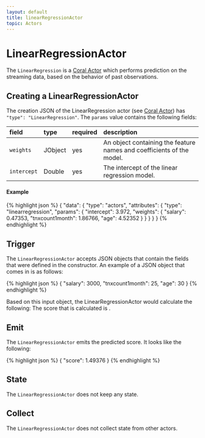 ```yaml
---
layout: default
title: linearRegressionActor
topic: Actors
---
```

<!--
   Licensed to the Apache Software Foundation (ASF) under one or more
   contributor license agreements.  See the NOTICE file distributed with
   this work for additional information regarding copyright ownership.
   The ASF licenses this file to You under the Apache License, Version 2.0
   (the "License"); you may not use this file except in compliance with
   the License.  You may obtain a copy of the License at

       http://www.apache.org/licenses/LICENSE-2.0

   Unless required by applicable law or agreed to in writing, software
   distributed under the License is distributed on an "AS IS" BASIS,
   WITHOUT WARRANTIES OR CONDITIONS OF ANY KIND, either express or implied.
   See the License for the specific language governing permissions and
   limitations under the License.
-->

# LinearRegressionActor
The `LinearRegression` is a [Coral Actor](https://github.com/coral-streaming/coral/wiki/Coral-Actors) which performs prediction on the streaming data, based on the behavior of past observations.

## Creating a LinearRegressionActor
The creation JSON of the LinearRegression actor (see [Coral Actor](https://github.com/coral-streaming/coral/wiki/Coral-Actors)) has `"type": "LinearRegression"`.
The `params` value contains the following fields:

field  | type | required | description
:----- | :---- | :--- | :------------
`weights` | JObject | yes | An object containing the feature names and coefficients of the model.
`intercept` | Double | yes | The intercept of the linear regression model.

#### Example
{% highlight json %}
{
  "data": {
      "type": "actors",
      "attributes": {
          "type": "linearregression",
          "params": {
              "intercept": 3.972,
              "weights": {
                "salary": 0.47353,
                "tnxcount1month": 1.86766,
                "age": 4.52352
              }
          }
      }
  }
}
{% endhighlight %}

## Trigger
The `LinearRegressionActor` accepts JSON objects that contain the fields that were defined in the constructor.
An example of a JSON object that comes in is as follows:

{% highlight json %}
{
  "salary": 3000,
  "tnxcount1month": 25,
  "age": 30
}
{% endhighlight %}

Based on this input object, the LinearRegressionActor would calculate the following:
The score that is calculated is .

## Emit
The `LinearRegressionActor` emits the predicted score. It looks like the following:

{% highlight json %}
{
   "score": 1.49376
}
{% endhighlight %}

## State
The `LinearRegressionActor` does not keep any state.

## Collect
The `LinearRegressionActor` does not collect state from other actors.
